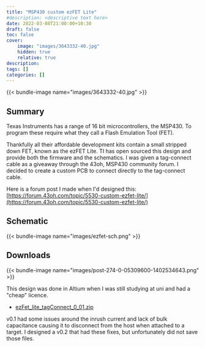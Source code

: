 ```yaml
---
title: "MSP430 custom ezFET Lite"
#description: <descriptive text here>
date: 2022-03-08T21:00:00+10:30
draft: false
toc: false
cover:
    image: "images/3643332-40.jpg"
    hidden: true
    relative: true
description: 
tags: []
categories: []
---
```


{{< bundle-image name="images/3643332-40.jpg" >}}

## Summary

Texas Instruments has a range of 16 bit microcontrollers, the MSP430. To program these require what they call a Flash Emulation Tool (FET). 


Thankfully all their affordable development kits contain a small stripped down FET, known as the ezFET Lite. TI has open sourced this design and provide both the firmware and the schematics. I was given a tag-connect cable as a giveaway through the 43oh, MSP430 community forum. I decided to create a custom PCB to connect directly to the tag-connect cable.

Here is a forum post I made when I'd designed this: [https://forum.43oh.com/topic/5530-custom-ezfet-lite/](https://forum.43oh.com/topic/5530-custom-ezfet-lite/)

## Schematic 


{{< bundle-image name="images/ezfet-sch.png" >}}

## Downloads


{{< bundle-image name="images/post-274-0-05309600-1402534643.png" >}}


This design was done in Altium when I was still studying at uni and had a "cheap" licence.
 * [ezFet_lite_tagConnect_0_01.zip](files/ezFet_lite_tagConnect_0_01.zip)

v0.1 had some issues around the inrush current and lack of bulk capacitance causing it to disconnect from the host when attached to a target.
I designed a v0.2 that had these fixes, but unfortunately did not save those files.